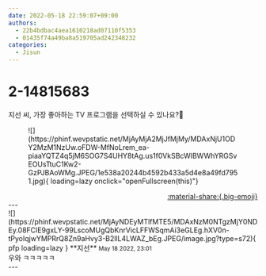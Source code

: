 ```yaml
---
date: 2022-05-18 22:59:07+09:00
authors:
  - 22b4bdbac4aea1610218ad07110f5353
  - 01435f74a49ba8a519705ad242348232
categories:
  - Jisun
---
```


# 2-14815683

<div class="post-container" markdown="1">
<div class="content-container md-sidebar__scrollwrap" markdown="1">

지선 씨, 가장 좋아하는 TV 프로그램을 선택하실 수 있나요?🤗
<figure markdown="1">
![](https://phinf.wevpstatic.net/MjAyMjA2MjJfMjMy/MDAxNjU1ODY2MzM1NzUw.oFDW-MfNoLrem_ea-piaaYQTZ4q5jM6SOG7S4UHY8tAg.us1f0VkSBcWIBWWhYRGSvEOUsTtuC1Kw2-GzPJBAoWMg.JPEG/1e538a20244b4592b433a5d4e8a49fd7951.jpg){ loading=lazy onclick="openFullscreen(this)"}
</figure>


</div>
</div>

<div style="text-align: right;" markdown="1">
<a href="https://weverse.io/fromis9/fanpost/2-14815683" style="text-align: right;">:material-share:{.big-emoji}</a>
</div>
---

<div class="comments-container md-sidebar__scrollwrap" markdown="1">
<div class="comment" markdown="1">
<div class='id-container' markdown="1">
![](https://phinf.wevpstatic.net/MjAyNDEyMTlfMTE5/MDAxNzM0NTgzMjY0NDEy.08FClE9gxLY-99LscoMUgQbKnrVicLFFWSqmAi3eGLEg.hXV0n-tPyoIqjwYMPRrQ8Zn9aHvy3-B2llL4LWAZ_bEg.JPEG/image.jpg?type=s72){ pfp loading=lazy }
**<span class="artist">지선</span>** <small>May 18 2022, 23:01</small><br>
</div>
<div class='comment-body' markdown="1">
우와 ㅋㅋㅋㅋㅋ
</div>
</div>
</div>
---
